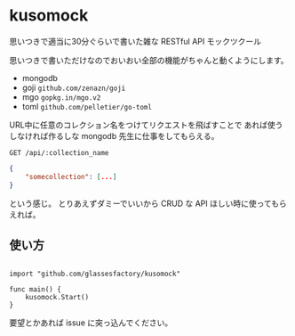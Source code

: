 kusomock
====

思いつきで適当に30分ぐらいで書いた雑な RESTful API モックツクール

思いつきで書いただけなのでおいおい全部の機能がちゃんと動くようにします。

* mongodb 
* goji `github.com/zenazn/goji`
* mgo `gopkg.in/mgo.v2`
* toml `github.com/pelletier/go-toml`

URL中に任意のコレクション名をつけてリクエストを飛ばすことで
あれば使うしなければ作るしな
mongodb 先生に仕事をしてもらえる。

`GET /api/:collection_name`

```json
{
	"somecollection": [...]
}
```

という感じ。
とりあえずダミーでいいから CRUD な API ほしい時に使ってもらえれば。

使い方
----

```golang

import "github.com/glassesfactory/kusomock"

func main() {
	kusomock.Start()
}
```

要望とかあれば issue に突っ込んでください。